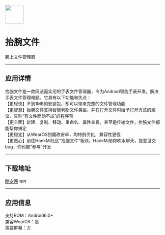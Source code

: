 [<img src="https://www.hankmi.com/favicon.ico" width="60" height="60" align="middle" />](https://www.hankmi.com)

# 抬腕文件
腕上文件管理器

***

## 应用详情
抬腕文件是一款简洁而实用的手表文件管理器，专为Android智能手表开发，解决手表文件管理难题。它具有以下功能和优点：  
【更轻快】不到1MB的安装包，却可以带来完整的文件管理功能  
【更智慧】抬腕文件支持智能判断文件类型，并在打开文件时给予打开方式的建议，告别“有文件而动不成”的程序荒  
【更全面】新建、复制、移动、重命名、属性查看，甚至是传输文件，抬腕文件都能帮你搞定  
【更稳定】从WearOS到魔改安卓，均特别优化，兼容性更强  
【更贴心】前往HankMi社区“抬腕文件”板块，HankMi陪你吹水聊天，提意见交bug，你也能“参与”开发

***

## 下载地址
[酷安网](https://www.coolapk.com/apk/290674) `推荐`

***

## 应用信息
支持ROM：Android6.0+  
兼容WearOS：是  
需要屏幕：方
